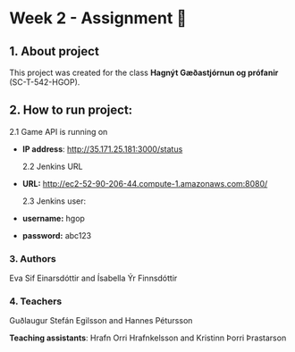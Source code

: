 # Week 2 - Assignment :cherry_blossom:

## 1. About project

This project was created for the class **Hagnýt Gæðastjórnun og prófanir** (SC-T-542-HGOP).

## 2. How to run project:

2.1 Game API is running on

- **IP address**: http://35.171.25.181:3000/status

  2.2 Jenkins URL

- **URL:** http://ec2-52-90-206-44.compute-1.amazonaws.com:8080/

  2.3 Jenkins user:

- **username:** hgop
- **password:** abc123

### 3. Authors

Eva Sif Einarsdóttir and Ísabella Ýr Finnsdóttir

### 4. Teachers

Guðlaugur Stefán Egilsson and Hannes Pétursson

**Teaching assistants**:
Hrafn Orri Hrafnkelsson and Kristinn Þorri Þrastarson
